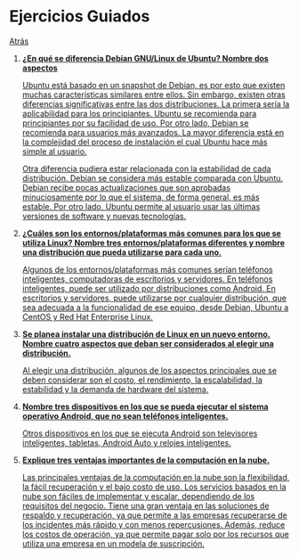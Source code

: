 # Ejercicios Guiados
<p><a href=../README.md>Atrás</a</p>

 <ol>
  <li><b>¿En qué se diferencia Debian GNU/Linux de Ubuntu? Nombre dos aspectos</b></li>
  <p>Ubuntu está basado en un snapshot de Debian, es por esto que existen muchas características similares entre ellos. Sin embargo, existen otras diferencias significativas entre las dos distribuciones. La primera sería la aplicabilidad para los principiantes. Ubuntu se recomienda para principiantes por su facilidad de uso. Por otro lado, Debian se recomienda para usuarios más avanzados. La mayor diferencia está en la complejidad del proceso de instalación el cual Ubuntu hace más simple al usuario.</p>
  <p>Otra diferencia pudiera estar relacionada con la estabilidad de cada distribución. Debian se considera más estable comparada con Ubuntu. Debian recibe pocas actualizaciones que son aprobadas minuciosamente por lo que el sistema, de forma general, es más estable. Por otro lado, Ubuntu permite al usuario usar las últimas versiones de software y nuevas tecnologías.</p>
  
  <li><b>¿Cuáles son los entornos/plataformas más comunes para los que se utiliza Linux? Nombre tres entornos/plataformas diferentes y nombre una distribución que pueda utilizarse para cada uno.</b></li>
  <p>Algunos de los entornos/plataformas más comunes serían teléfonos inteligentes, computadoras de escritorios y servidores. En teléfonos inteligentes, puede ser utilizado por distribuciones como Android. En escritorios y servidores, puede utilizarse por cualquier distribución, que sea adecuada a la funcionalidad de ese equipo, desde Debian, Ubuntu a CentOS y Red Hat Enterprise Linux.</p>
  
  <li><b>Se planea instalar una distribución de Linux en un nuevo entorno. Nombre cuatro aspectos que deban ser considerados al elegir una distribución.</b></li>
  <p>Al elegir una distribución, algunos de los aspectos principales que se deben considerar son el costo, el rendimiento, la escalabilidad, la estabilidad y la demanda de hardware del sistema.</p>
  
  <li><b>Nombre tres dispositivos en los que se pueda ejecutar el sistema operativo Android, que no sean teléfonos inteligentes.</b></li>
  <p>Otros dispositivos en los que se ejecuta Android son televisores inteligentes, tabletas, Android Auto y relojes inteligentes.</p>
  
  <li><b>Explique tres ventajas importantes de la computación en la nube.</b></li>
  <p>Las principales ventajas de la computación en la nube son la flexibilidad, la fácil recuperación y el bajo costo de uso. Los servicios basados en la nube son fáciles de implementar y escalar, dependiendo de los requisitos del negocio. Tiene una gran ventaja en las soluciones de respaldo y recuperación, ya que permite a las empresas recuperarse de los incidentes más rápido y con menos repercusiones. Además, reduce los costos de operación, ya que permite pagar solo por los recursos que utiliza una empresa en un modela de suscripción.</p>
 </ol>
